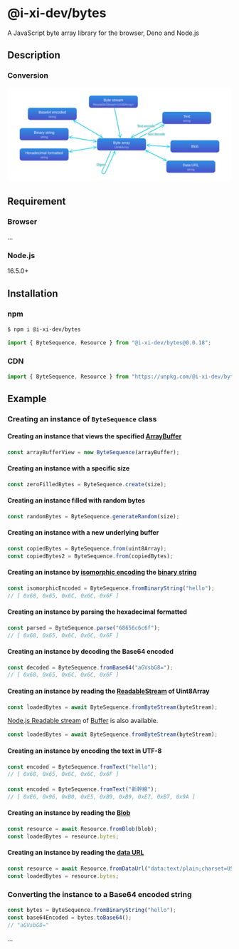 # @i-xi-dev/bytes

A JavaScript byte array library for the browser, Deno and Node.js


## Description

### Conversion
![Conversion](assets/conversion.svg)


## Requirement

### Browser
...

### Node.js
16.5.0+


## Installation

### npm

```console
$ npm i @i-xi-dev/bytes
```

```javascript
import { ByteSequence, Resource } from "@i-xi-dev/bytes@0.0.18";
```

### CDN

```javascript
import { ByteSequence, Resource } from "https://unpkg.com/@i-xi-dev/bytes@0.0.18";
```


## Example

### Creating an instance of `ByteSequence` class

#### Creating an instance that views the specified [ArrayBuffer](https://developer.mozilla.org/en-US/docs/Web/JavaScript/Reference/Global_Objects/ArrayBuffer)
```javascript
const arrayBufferView = new ByteSequence(arrayBuffer);
```

#### Creating an instance with a specific size
```javascript
const zeroFilledBytes = ByteSequence.create(size);
```

#### Creating an instance filled with random bytes
```javascript
const randomBytes = ByteSequence.generateRandom(size);
```

#### Creating an instance with a new underlying buffer
```javascript
const copiedBytes = ByteSequence.from(uint8Array);
const copiedBytes2 = ByteSequence.from(copiedBytes);
```

#### Creating an instance by [isomorphic encoding](https://infra.spec.whatwg.org/#isomorphic-encode) the [binary string](https://developer.mozilla.org/en-US/docs/Web/API/DOMString/Binary)
```javascript
const isomorphicEncoded = ByteSequence.fromBinaryString("hello");
// [ 0x68, 0x65, 0x6C, 0x6C, 0x6F ]
```

#### Creating an instance by parsing the hexadecimal formatted
```javascript
const parsed = ByteSequence.parse("68656c6c6f");
// [ 0x68, 0x65, 0x6C, 0x6C, 0x6F ]
```

#### Creating an instance by decoding the Base64 encoded
```javascript
const decoded = ByteSequence.fromBase64("aGVsbG8=");
// [ 0x68, 0x65, 0x6C, 0x6C, 0x6F ]
```

#### Creating an instance by reading the [ReadableStream](https://developer.mozilla.org/en-US/docs/Web/API/ReadableStream) of Uint8Array
```javascript
const loadedBytes = await ByteSequence.fromByteStream(byteStream);
```

[Node.js Readable stream](https://nodejs.org/api/stream.html#stream_readable_streams) of [Buffer](https://nodejs.org/api/buffer.html#buffer_class_buffer) is also available.
```javascript
const loadedBytes = await ByteSequence.fromByteStream(byteStream);
```

#### Creating an instance by encoding the text in UTF-8
```javascript
const encoded = ByteSequence.fromText("hello");
// [ 0x68, 0x65, 0x6C, 0x6C, 0x6F ]

const encoded = ByteSequence.fromText("新幹線");
// [ 0xE6, 0x96, 0xB0, 0xE5, 0xB9, 0xB9, 0xE7, 0xB7, 0x9A ]
```

#### Creating an instance by reading the [Blob](https://developer.mozilla.org/en-US/docs/Web/API/Blob)
```javascript
const resource = await Resource.fromBlob(blob);
const loadedBytes = resource.bytes;
```

#### Creating an instance by reading the [data URL](https://developer.mozilla.org/en-US/docs/Web/HTTP/Basics_of_HTTP/Data_URIs)
```javascript
const resource = await Resource.fromDataUrl("data:text/plain;charset=US-ASCII,hello");
const loadedBytes = resource.bytes;
```


### Converting the instance to a Base64 encoded string
```javascript
const bytes = ByteSequence.fromBinaryString("hello");
const base64Encoded = bytes.toBase64();
// "aGVsbG8="
```







...

